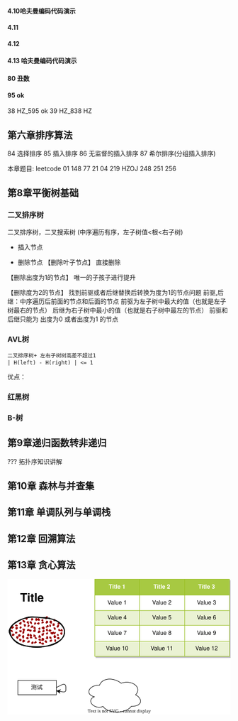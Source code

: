 #### 4.10哈夫曼编码代码演示

#### 4.11

#### 4.12

#### 4.13 哈夫曼编码代码演示 


#### 80 丑数

#### 95 ok


38 HZ_595 ok
39 HZ_838 
HZ
## 第六章排序算法
84 选择排序
85 插入排序
86 无监督的插入排序
87 希尔排序(分组插入排序)

本章题目:
leetcode 01 148 77 21 04 219 
HZOJ 248 251 256

##  第8章平衡树基础
### 二叉排序树
二叉排序树，二叉搜索树
(中序遍历有序，左子树值<根<右子树)

+ 插入节点

+ 删除节点
【删除叶子节点】
直接删除

【删除出度为1的节点】
唯一的子孩子进行提升

【删除度为2的节点】
找到前驱或者后继替换后转换为度为1的节点问题
前驱,后继：中序遍历后前面的节点和后面的节点
前驱为左子树中最大的值（也就是左子树最右的节点）
后继为右子树中最小的值（也就是右子树中最左的节点）
前驱和后继只能为 出度为0 或者出度为1 的节点





### AVL树
```
二叉排序树+ 左右子树树高差不超过1
| H(left) - H(right) | <= 1
```
优点：






### 红黑树


### B-树


## 第9章递归函数转非递归
???
拓扑序知识讲解

## 第10章 森林与并查集


## 第11章 单调队列与单调栈


## 第12章 回溯算法

## 第13章 贪心算法
 
![](figure/figureTest.svg)